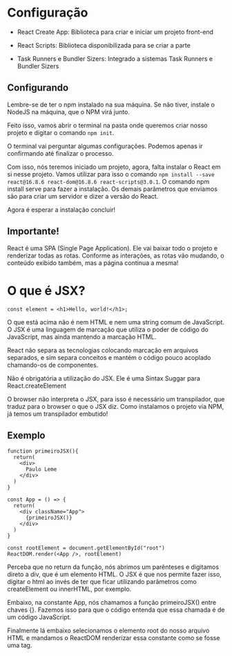 # Configuração

* React Create App: Biblioteca para criar e iniciar um projeto front-end

* React Scripts: Biblioteca disponibilizada para se criar a parte

* Task Runners e Bundler Sizers: Integrado a sistemas Task Runners e Bundler Sizers

## Configurando

Lembre-se de ter o npm instalado na sua máquina. Se não tiver, instale o NodeJS na máquina, que o NPM virá junto.

Feito isso, vamos abrir o terminal na pasta onde queremos criar nosso projeto e digitar o comando `npm init`.

O terminal vai perguntar algumas configurações. Podemos apenas ir confirmando até finalizar o processo.

Com isso, nós teremos iniciado um projeto, agora, falta instalar o React em si nesse projeto. Vamos utilizar para isso o comando `npm install --save react@16.8.6 react-dom@16.8.6 react-scripts@3.0.1`. O comando npm install serve para fazer a instalação. Os demais parâmetros que enviamos são para criar um servidor e dizer a versão do React.

Agora é esperar a instalação concluir!

## Importante!

React é uma SPA (Single Page Application). Ele vai baixar todo o projeto e renderizar todas as rotas. Conforme as interações, as rotas vão mudando, o conteúdo exibido também, mas a página continua a mesma!

# O que é JSX?

```JSX
const element = <h1>Hello, world!</h1>;
```

O que está acima não é nem HTML e nem uma string comum de JavaScript. O JSX é uma linguagem de marcação que utiliza o poder de código do JavaScript, mas ainda mantendo a marcação HTML.

React não separa as tecnologias colocando marcação em arquivos separados, e sim separa conceitos e mantém o código pouco acoplado chamando-os de componentes.

Não é obrigatória a utilização do JSX. Ele é uma Sintax Suggar para React.createElement

O browser não interpreta o JSX, para isso é necessário um transpilador, que traduz para o browser o que o JSX diz. Como instalamos o projeto via NPM, já temos um transpilador embutido!

## Exemplo

```JSX
function primeiroJSX(){
  return(
    <div>
      Paulo Leme
    </div>
  )
}

const App = () => {
  return(
    <div className="App">
      {primeiroJSX()}
    </div>
  )
}

const rootElement = document.getElementById("root")
ReactDOM.render(<App />, rootElement)
```

Perceba que no return da função, nós abrimos um parênteses e digitamos direto a div, que é um elemento HTML. O JSX é que nos permite fazer isso, digitar o html ao invés de ter que ficar utilizando parâmetros como createElement ou innerHTML, por exemplo.

Embaixo, na constante App, nós chamamos a função primeiroJSX() entre chaves {}. Fazemos isso para que o código entenda que essa chamada é de um código JavaScript.

Finalmente lá embaixo selecionamos o elemento root do nosso arquivo HTML e mandamos o ReactDOM renderizar essa constante como se fosse uma tag.
